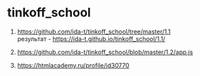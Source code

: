 # tinkoff_school

1) https://github.com/ida-t/tinkoff_school/tree/master/1.1
<br>результат - https://ida-t.github.io/tinkoff_school/1.1/ 


2) https://github.com/ida-t/tinkoff_school/blob/master/1.2/app.js

3) https://htmlacademy.ru/profile/id30770
